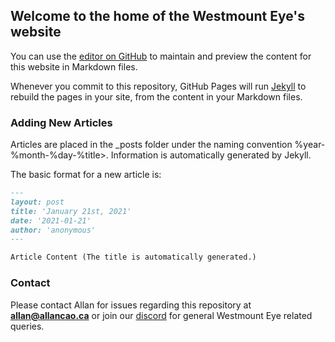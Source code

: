 ## Welcome to the home of the Westmount Eye's website

You can use the [editor on GitHub](https://github.com/Allan-Cao/westmounteye.ml/edit/main/README.md) to maintain and preview the content for this website in Markdown files.

Whenever you commit to this repository, GitHub Pages will run [Jekyll](https://jekyllrb.com/) to rebuild the pages in your site, from the content in your Markdown files.

### Adding New Articles

Articles are placed in the \_posts folder under the naming convention %year-%month-%day-%title>. Information is automatically generated by Jekyll. 
  
The basic format for a new article is:

```markdown
---
layout: post
title: 'January 21st, 2021'
date: '2021-01-21'
author: 'anonymous'
---

Article Content (The title is automatically generated.)
```

### Contact

Please contact Allan for issues regarding this repository at **allan@allancao.ca** or join our [discord](discord.gg/PMKHXBE) for general Westmount Eye related queries.
